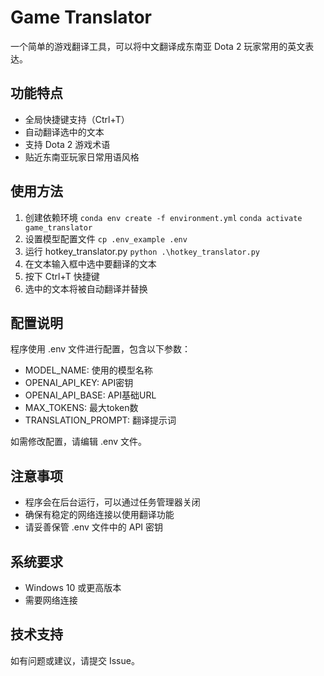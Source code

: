 # Game Translator

一个简单的游戏翻译工具，可以将中文翻译成东南亚 Dota 2 玩家常用的英文表达。

## 功能特点

- 全局快捷键支持（Ctrl+T）
- 自动翻译选中的文本
- 支持 Dota 2 游戏术语
- 贴近东南亚玩家日常用语风格

## 使用方法
1. 创建依赖环境
`conda env create -f environment.yml`
`conda activate game_translator`
2. 设置模型配置文件
`cp .env_example .env`
3. 运行 hotkey_translator.py
`python .\hotkey_translator.py`
4. 在文本输入框中选中要翻译的文本
5. 按下 Ctrl+T 快捷键
6. 选中的文本将被自动翻译并替换

## 配置说明


程序使用 .env 文件进行配置，包含以下参数：

- MODEL_NAME: 使用的模型名称
- OPENAI_API_KEY: API密钥
- OPENAI_API_BASE: API基础URL
- MAX_TOKENS: 最大token数
- TRANSLATION_PROMPT: 翻译提示词

如需修改配置，请编辑 .env 文件。

## 注意事项

- 程序会在后台运行，可以通过任务管理器关闭
- 确保有稳定的网络连接以使用翻译功能
- 请妥善保管 .env 文件中的 API 密钥

## 系统要求

- Windows 10 或更高版本
- 需要网络连接

## 技术支持

如有问题或建议，请提交 Issue。 